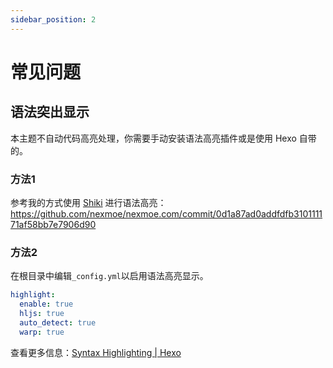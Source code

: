```yaml
---
sidebar_position: 2
---
```


# 常见问题

## 语法突出显示

本主题不自动代码高亮处理，你需要手动安装语法高亮插件或是使用 Hexo 自带的。

### 方法1

参考我的方式使用 [Shiki](https://shiki.style/) 进行语法高亮：https://github.com/nexmoe/nexmoe.com/commit/0d1a87ad0addfdfb310111171af58bb7e7906d90

### 方法2

在根目录中编辑`_config.yml`以启用语法高亮显示。

```yaml
highlight:
  enable: true
  hljs: true
  auto_detect: true
  warp: true
```

查看更多信息：[Syntax Highlighting | Hexo](https://hexo.io/docs/syntax-highlight#Highlight-js)
